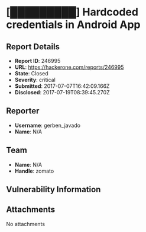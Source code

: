 # [█████████] Hardcoded credentials in Android App

## Report Details
- **Report ID**: 246995
- **URL**: https://hackerone.com/reports/246995
- **State**: Closed
- **Severity**: critical
- **Submitted**: 2017-07-07T16:42:09.166Z
- **Disclosed**: 2017-07-19T08:39:45.270Z

## Reporter
- **Username**: gerben_javado
- **Name**: N/A

## Team
- **Name**: N/A
- **Handle**: zomato

## Vulnerability Information


## Attachments
No attachments
